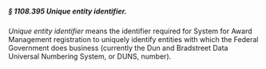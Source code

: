 ##### § 1108.395 Unique entity identifier. #####

*Unique entity identifier* means the identifier required for System for Award Management registration to uniquely identify entities with which the Federal Government does business (currently the Dun and Bradstreet Data Universal Numbering System, or DUNS, number).